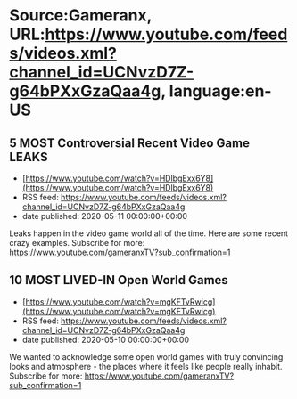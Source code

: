 # Source:Gameranx, URL:https://www.youtube.com/feeds/videos.xml?channel_id=UCNvzD7Z-g64bPXxGzaQaa4g, language:en-US

## 5 MOST Controversial Recent Video Game LEAKS
 - [https://www.youtube.com/watch?v=HDlbgExx6Y8](https://www.youtube.com/watch?v=HDlbgExx6Y8)
 - RSS feed: https://www.youtube.com/feeds/videos.xml?channel_id=UCNvzD7Z-g64bPXxGzaQaa4g
 - date published: 2020-05-11 00:00:00+00:00

Leaks happen in the video game world all of the time. Here are some recent crazy examples.
Subscribe for more: https://www.youtube.com/gameranxTV?sub_confirmation=1

## 10 MOST LIVED-IN Open World Games
 - [https://www.youtube.com/watch?v=mgKFTvRwicg](https://www.youtube.com/watch?v=mgKFTvRwicg)
 - RSS feed: https://www.youtube.com/feeds/videos.xml?channel_id=UCNvzD7Z-g64bPXxGzaQaa4g
 - date published: 2020-05-10 00:00:00+00:00

We wanted to acknowledge some open world games with truly convincing looks and atmosphere - the places where it feels like people really inhabit. 
Subscribe for more: https://www.youtube.com/gameranxTV?sub_confirmation=1

